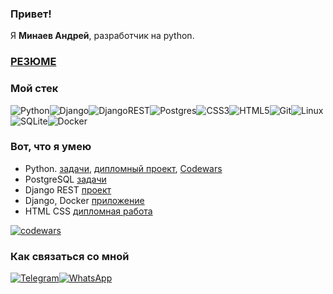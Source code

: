 ### Привет!

Я <b>Минаев Андрей</b>, разработчик на python.

### [РЕЗЮМЕ](https://hh.ru/resume/87b1a34cff098511d10039ed1f59636f52664c)

### Мой стек

![Python](https://img.shields.io/badge/python-3670A0?style=for-the-badge&logo=python&logoColor=ffdd54)![Django](https://img.shields.io/badge/django-%23092E20.svg?style=for-the-badge&logo=django&logoColor=white)![DjangoREST](https://img.shields.io/badge/DJANGO-REST-ff1709?style=for-the-badge&logo=django&logoColor=white&color=ff1709&labelColor=gray)![Postgres](https://img.shields.io/badge/postgres-%23316192.svg?style=for-the-badge&logo=postgresql&logoColor=white)![CSS3](https://img.shields.io/badge/css3-%231572B6.svg?style=for-the-badge&logo=css3&logoColor=white)![HTML5](https://img.shields.io/badge/html5-%23E34F26.svg?style=for-the-badge&logo=html5&logoColor=white)![Git](https://img.shields.io/badge/git-%23F05033.svg?style=for-the-badge&logo=git&logoColor=white)![Linux](https://img.shields.io/badge/Linux-FCC624?style=for-the-badge&logo=linux&logoColor=black)![SQLite](https://img.shields.io/badge/sqlite-%2307405e.svg?style=for-the-badge&logo=sqlite&logoColor=white)![Docker](https://img.shields.io/badge/docker-%230db7ed.svg?style=for-the-badge&logo=docker&logoColor=white)

### Вот, что я умею

- Python. [задачи](https://github.com/aiminaev/learning_python), [дипломный проект](https://github.com/aiminaev/vkinder), [Codewars](https://www.codewars.com/users/aiminaev)
- PostgreSQL [задачи](https://github.com/aiminaev/postgreSQL_learning)
- Django REST [проект](https://github.com/aiminaev/django_projects)
- Django, Docker [приложение](https://github.com/aiminaev/test_django_books)
- HTML CSS [дипломная работа](https://github.com/aiminaev/HTML_diplom)

[![codewars](https://www.codewars.com/users/aiminaev/badges/large)](https://www.codewars.com/users/aiminaev)

### Как связаться со мной

[![Telegram](https://img.shields.io/badge/Telegram-2CA5E0?style=for-the-badge&logo=telegram&logoColor=white)](https://t.me/andrewminaev)[![WhatsApp](https://img.shields.io/badge/WhatsApp-25D366?style=for-the-badge&logo=whatsapp&logoColor=white)](https://api.whatsapp.com/send?phone=79087845258)


